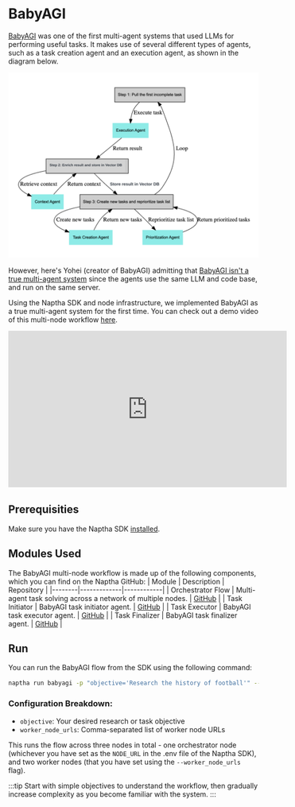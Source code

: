 # BabyAGI

[BabyAGI](https://github.com/yoheinakajima/babyagi) was one of the first multi-agent systems that used LLMs for performing useful tasks. It makes use of several different types of agents, such as a task creation agent and an execution agent, as shown in the diagram below.

![BabyAGI Architecture](/img/babyagi.png)

However, here's Yohei (creator of BabyAGI) admitting that [BabyAGI isn't a true multi-agent system](https://x.com/yoheinakajima/status/1781183534998380576) since the agents use the same LLM and code base, and run on the same server. 

Using the Naptha SDK and node infrastructure, we implemented BabyAGI as a true multi-agent system for the first time. You can check out a demo video of this multi-node workflow [here](https://www.youtube.com/watch?v=nzV04zOA0f0).

<iframe width="560" height="315" src="https://www.youtube.com/embed/nzV04zOA0f0" title="BabyAGI Multi-Node Demo" frameborder="0" allow="accelerometer; autoplay; clipboard-write; encrypted-media; gyroscope; picture-in-picture" allowfullscreen></iframe>

## Prerequisities

Make sure you have the Naptha SDK [installed](/GettingStarted/Installation). 

## Modules Used

The BabyAGI multi-node workflow is made up of the following components, which you can find on the Naptha GitHub:
| Module | Description | Repository |
|--------|-------------|------------|
| Orchestrator Flow | Multi-agent task solving across a network of multiple nodes. | [GitHub](https://github.com/NapthaAI/babyagi) |
| Task Initiator | BabyAGI task initiator agent. | [GitHub](https://github.com/NapthaAI/babyagi_task_initiator) |
| Task Executor | BabyAGI task executor agent. | [GitHub](https://github.com/NapthaAI/babyagi_task_executor) |
| Task Finalizer | BabyAGI task finalizer agent. | [GitHub](https://github.com/NapthaAI/babyagi_task_finalizer) |


## Run

You can run the BabyAGI flow from the SDK using the following command:

```bash
naptha run babyagi -p "objective='Research the history of football'" --worker_node_urls "http://node.naptha.ai:7001,http://node1.naptha.ai:7001"
```

### Configuration Breakdown:
- `objective`: Your desired research or task objective
- `worker_node_urls`: Comma-separated list of worker node URLs

This runs the flow across three nodes in total - one orchestrator node (whichever you have set as the ```NODE_URL``` in the .env file of the Naptha SDK), 
and two worker nodes (that you have set using the ```--worker_node_urls``` flag).

:::tip
Start with simple objectives to understand the workflow, then gradually increase complexity as you become familiar with the system.
:::
